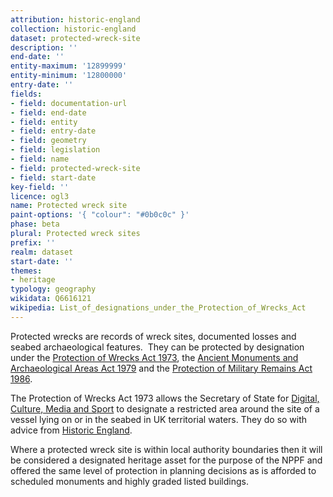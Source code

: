 ```yaml
---
attribution: historic-england
collection: historic-england
dataset: protected-wreck-site
description: ''
end-date: ''
entity-maximum: '12899999'
entity-minimum: '12800000'
entry-date: ''
fields:
- field: documentation-url
- field: end-date
- field: entity
- field: entry-date
- field: geometry
- field: legislation
- field: name
- field: protected-wreck-site
- field: start-date
key-field: ''
licence: ogl3
name: Protected wreck site
paint-options: '{ "colour": "#0b0c0c" }'
phase: beta
plural: Protected wreck sites
prefix: ''
realm: dataset
start-date: ''
themes:
- heritage
typology: geography
wikidata: Q6616121
wikipedia: List_of_designations_under_the_Protection_of_Wrecks_Act
---
```


Protected wrecks are records of wreck sites, documented losses and seabed archaeological features.  They can be protected by designation under the [Protection of Wrecks Act 1973](http://www.legislation.gov.uk/ukpga/1973/33), the [Ancient Monuments and Archaeological Areas Act 1979](http://www.legislation.gov.uk/ukpga/1979/46/contents) and the [Protection of Military Remains Act 1986](http://www.legislation.gov.uk/ukpga/1986/35/contents).

The Protection of Wrecks Act 1973 allows the Secretary of State for [Digital, Culture, Media and Sport](https://www.gov.uk/government/organisations/department-for-digital-culture-media-sport) to designate a restricted area around the site of a vessel lying on or in the seabed in UK territorial waters. They do so with advice from [Historic England](https://historicengland.org.uk/).

Where a protected wreck site is within local authority boundaries then it will be considered a designated heritage asset for the purpose of the NPPF and offered the same level of protection in planning decisions as is afforded to scheduled monuments and highly graded listed buildings.

